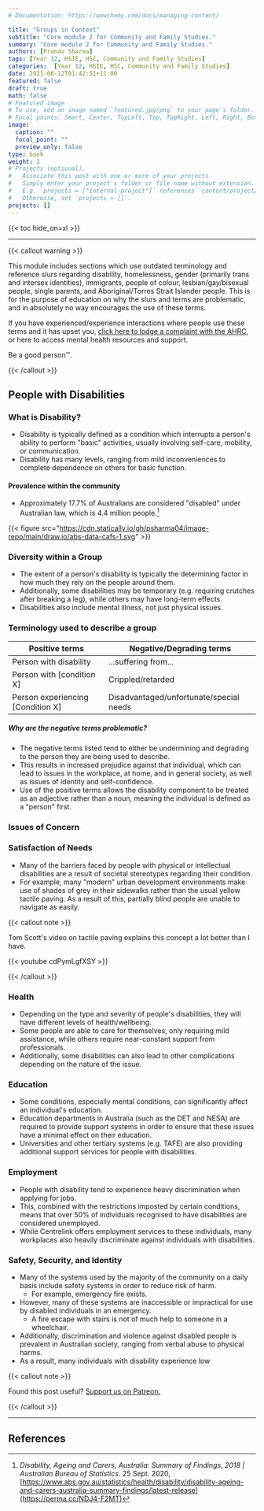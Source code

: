 ```yaml
---
# Documentation: https://wowchemy.com/docs/managing-content/

title: "Groups in Context"
subtitle: "Core module 2 for Community and Family Studies."
summary: "Core module 2 for Community and Family Studies."
authors: [Pranav Sharma]
tags: [Year 12, HSIE, HSC, Community and Family Studies]
categories:  [Year 12, HSIE, HSC, Community and Family Studies]
date: 2021-06-12T01:42:51+11:00
featured: false
draft: true
math: false
# Featured image
# To use, add an image named `featured.jpg/png` to your page's folder.
# Focal points: Smart, Center, TopLeft, Top, TopRight, Left, Right, BottomLeft, Bottom, BottomRight.
image:
  caption: ""
  focal_point: ""
  preview_only: false
type: book
weight: 2
# Projects (optional).
#   Associate this post with one or more of your projects.
#   Simply enter your project's folder or file name without extension.
#   E.g. `projects = ["internal-project"]` references `content/project/deep-learning/index.md`.
#   Otherwise, set `projects = []`.
projects: []
---
```


{{< toc hide_on=xl >}}

---

{{< callout warning >}}

This module includes sections which use outdated terminology and reference slurs regarding disability, homelessness, gender (primarily trans and intersex identities), immigrants, people of colour, lesbian/gay/bisexual people, single parents, and Aboriginal/Torres Strait Islander people. This is for the purpose of education on why the slurs and terms are problematic, and in absolutely no way encourages the use of these terms.



If you have experienced/experience interactions where people use these terms and it has upset you, [click here to lodge a complaint with the AHRC](https://humanrights.gov.au/complaints/make-complaint), or here to access mental health resources and support.



Be a good person™.

{{< /callout >}}

## People with Disabilities

### What is Disability?

- Disability is typically defined as a condition which interrupts a person's ability to perform "basic" activities, usually involving self-care, mobility, or communication.
- Disability has many levels, ranging from mild inconveniences to complete dependence on others for basic function.

#### Prevalence within the community

- Approximately 17.7% of Australians are considered "disabled" under Australian law, which is 4.4 million people.[^1]

{{< figure src="https://cdn.statically.io/gh/psharma04/image-repo/main/draw.io/abs-data-cafs-1.svg" >}}

### Diversity within a Group

- The extent of a person's disability is typically the determining factor in how much they rely on the people around them.
- Additionally, some disabilities may be temporary (e.g. requiring crutches after breaking a leg), while others may have long-term effects.
- Disabilities also include mental illness, not just physical issues.

### Terminology used to describe a group

| Positive terms                    | Negative/Degrading terms                |
| --------------------------------- | --------------------------------------- |
| Person with disability            | ...suffering from...                    |
| Person with [condition X]         | Crippled/retarded                       |
| Person experiencing [Condition X] | Disadvantaged/unfortunate/special needs |

##### Why are the negative terms problematic?

- The negative terms listed tend to either be undermining and degrading to the person they are being used to describe.
- This results in increased prejudice against that individual, which can lead to issues in the workplace, at home, and in general society, as well as issues of identity and self-confidence.
- Use of the positive terms allows the disability component to be treated as an adjective rather than a noun, meaning the individual is defined as a "person" first. 

### Issues of Concern

### Satisfaction of Needs

- Many of the barriers faced by people with physical or intellectual disabilities are a result of societal stereotypes regarding their condition.
- For example, many "modern" urban development environments make use of shades of grey in their sidewalks rather than the usual yellow tactile paving. As a result of this, partially blind people are unable to navigate as easily.

{{< callout note >}}

Tom Scott's video on tactile paving explains this concept a lot better than I have.

{{< youtube cdPymLgfXSY >}}

{{< /callout >}}

### Health

- Depending on the type and severity of people's disabilities, they will have different levels of health/wellbeing.
- Some people are able to care for themselves, only requiring mild assistance, while others require near-constant support from professionals. 
- Additionally, some disabilities can also lead to other complications depending on the nature of the issue.

### Education

- Some conditions, especially mental conditions, can significantly affect an individual's education.
- Education departments in Australia (such as the DET and NESA) are required to provide support systems in order to ensure that these issues have a minimal effect on their education.
- Universities and other tertiary systems (e.g. TAFE) are also providing additional support services for people with disabilities.

### Employment

- People with disability tend to experience heavy discrimination when applying for jobs.
- This, combined with the restrictions imposted by certain conditions, means that over 50% of individuals recognised to have disabilities are considered unemployed.
- While Centrelink offers employment services to these individuals, many workplaces also heavily discriminate against individuals with disabilities.

### Safety, Security, and Identity

- Many of the systems used by the majority of the community on a daily basis include safety systems in order to reduce risk of harm.
  - For example, emergency fire exists.
- However, many of these systems are inaccessible or impractical for use by disabled individuals in an emergency.
  - A fire escape with stairs is not of much help to someone in a wheelchair.
- Additionally, discrimination and violence against disabled people is prevalent in Australian society, ranging from verbal abuse to physical harms.
- As a result, many individuals with disability experience low 



{{< callout note >}}

Found this post useful? [Support us on Patreon.](/patreon/)

{{< /callout >}}

---

## References

[^1]: *Disability, Ageing and Carers, Australia: Summary of Findings, 2018 | Australian Bureau of Statistics*. 25 Sept. 2020, [https://www.abs.gov.au/statistics/health/disability/disability-ageing-and-carers-australia-summary-findings/latest-release](https://perma.cc/NDJ4-F2MT)
